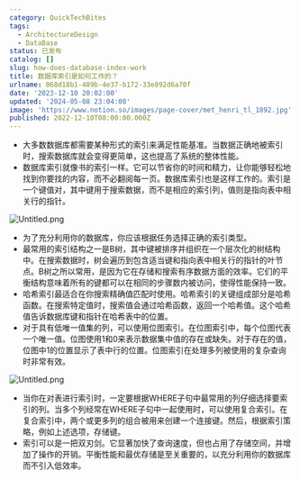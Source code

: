 ```yaml
---
category: QuickTechBites
tags:
  - ArchitectureDesign
  - DataBase
status: 已发布
catalog: []
slug: how-does-database-index-work
title: 数据库索引是如何工作的？
urlname: 068d18b1-489b-4e37-b172-33e892d6a70f
date: '2023-12-10 20:02:00'
updated: '2024-05-08 23:04:00'
image: 'https://www.notion.so/images/page-cover/met_henri_tl_1892.jpg'
published: 2022-12-10T08:00:00.000Z
---
```

- 大多数数据库都需要某种形式的索引来满足性能基准。当数据正确地被索引时，搜索数据库就会变得更简单，这也提高了系统的整体性能。
- 数据库索引就像书的索引一样。它可以节省你的时间和精力，让你能够轻松地找到你要找的内容，而不必翻阅每一页。数据库索引也是这样工作的。索引是一个键值对，其中键用于搜索数据，而不是相应的索引列，值则是指向表中相关行的指针。

![Untitled.png](https://prod-files-secure.s3.us-west-2.amazonaws.com/5d24fe63-e567-4804-86f9-9fdc62e13082/3e87f042-644d-48ab-9a58-227f3d930d71/Untitled.png?X-Amz-Algorithm=AWS4-HMAC-SHA256&X-Amz-Content-Sha256=UNSIGNED-PAYLOAD&X-Amz-Credential=ASIAZI2LB466SJDNYPPR%2F20250128%2Fus-west-2%2Fs3%2Faws4_request&X-Amz-Date=20250128T213256Z&X-Amz-Expires=3600&X-Amz-Security-Token=IQoJb3JpZ2luX2VjEHYaCXVzLXdlc3QtMiJHMEUCIQDBu%2BG7zrxWxoQGGjD%2BIFISpCty%2Bjj5MKzDngp%2F8Vuq2AIgMd6AuvXPRVw3SQEW0cUTWTqS%2FgpDyHXSCdFhcIsrnI8q%2FwMIfhAAGgw2Mzc0MjMxODM4MDUiDOGyIBxtcqsiJdJ%2F6SrcA35ojNiZZDvGzlcsVwgVY2DFZqz%2F%2BsaYfX8hrpydbrTp%2BM47Rm3xUn6iztSQ9it6CqKT0Kp%2FRMt5wvB3Iu6hgEFbcT2OhhOwPM9LuCoCGaRsiNBqx5tF8Mp4oLCINV8cyZ%2Fv4BSpqR2yXMbA2O5IX74Li5TjeSMYagF8JhwaawbUg0JpiUF%2F6cuxKmjtEPJHeXMjZLeOG7Uo0%2FzrQKaODU18sCPZqXkUT8r%2BV69MX3iF6IS%2BuD03hMz6tIyi%2FJgmPbM%2FYOKhiZkOD1AGYHxOerGSwlkfI4nV9%2Bw6va3CIrR1wB0ri3oRNjL07beF9xBxcxT%2F%2FeLoAK10Rd8eHTZI5nMDfLGu7rLekyX9h9FjcNzKjguD6u9MQTGNQ9m%2FEYVe9UMOAKT8OwJF8hr6oHPCIg2XuknLvBA9pyjVV%2BaWoHpOtwmpWLQTFU0HPrBvalWpAAq1h2b9AYUlogFcH7zHFxcCq7WaaGfbR%2Fag64tN%2BdxByKaDYRBLVVnmIoHCXRFM1uTiq2VhfIWOeM%2BJLYgNs1KHMI3U5w6fUGDpjVPFvhwxL2H%2B8uhAuzSNfHyjm6E0MG2%2FqGaep1RwtCiLLdQeZsUDpI3J5xrWXOzIUWIq7Vv86%2F6oIXLyucJinDW6MLGU5bwGOqUBqegAO%2FG3lEHzNJPMn9xNmd6qB4MoqfQ6dA1Dp4rIiZfs1sJptSSkI5PL9EJPBnOuwAavdFX280iyI2caNt3t7b5lUuWQne8Q%2F98W%2Fc5FZwXuMAbGv8YntbPuRfSyT5wj5Uy1fXzWvupVkyLRlMfYanhwJ2cIIQj8gFx0N6Vg8Vgh1rbf3z4lYzFTzTt%2BQDHKyKojmHjQAso6mOjdBlki9X5mATv4&X-Amz-Signature=34106d206c9a52df31aa633f2da12d970a9f857da7a9a4c0e6ea268300521e07&X-Amz-SignedHeaders=host&x-id=GetObject)

- 为了充分利用你的数据库，你应该根据任务选择正确的索引类型。
- 最常用的索引结构之一是B树，其中键被排序并组织在一个层次化的树结构中。在搜索数据时，树会遍历到包含适当键和指向表中相关行的指针的叶节点。B树之所以常用，是因为它在存储和搜索有序数据方面的效率。它们的平衡结构意味着所有的键都可以在相同的步骤数内被访问，使得性能保持一致。
- 哈希索引最适合在你搜索精确值匹配时使用。哈希索引的关键组成部分是哈希函数。在搜索特定值时，搜索值会通过哈希函数，返回一个哈希值。这个哈希值告诉数据库键和指针在哈希表中的位置。
- 对于具有低唯一值集的列，可以使用位图索引。在位图索引中，每个位图代表一个唯一值。位图使用1和0来表示数据集中值的存在或缺失。对于存在的值，位图中1的位置显示了表中行的位置。位图索引在处理多列被使用的复杂查询时非常有效。

![Untitled.png](https://prod-files-secure.s3.us-west-2.amazonaws.com/5d24fe63-e567-4804-86f9-9fdc62e13082/25e88b4a-737d-484e-85cc-b7fe2444aa3c/Untitled.png?X-Amz-Algorithm=AWS4-HMAC-SHA256&X-Amz-Content-Sha256=UNSIGNED-PAYLOAD&X-Amz-Credential=ASIAZI2LB466SJDNYPPR%2F20250128%2Fus-west-2%2Fs3%2Faws4_request&X-Amz-Date=20250128T213256Z&X-Amz-Expires=3600&X-Amz-Security-Token=IQoJb3JpZ2luX2VjEHYaCXVzLXdlc3QtMiJHMEUCIQDBu%2BG7zrxWxoQGGjD%2BIFISpCty%2Bjj5MKzDngp%2F8Vuq2AIgMd6AuvXPRVw3SQEW0cUTWTqS%2FgpDyHXSCdFhcIsrnI8q%2FwMIfhAAGgw2Mzc0MjMxODM4MDUiDOGyIBxtcqsiJdJ%2F6SrcA35ojNiZZDvGzlcsVwgVY2DFZqz%2F%2BsaYfX8hrpydbrTp%2BM47Rm3xUn6iztSQ9it6CqKT0Kp%2FRMt5wvB3Iu6hgEFbcT2OhhOwPM9LuCoCGaRsiNBqx5tF8Mp4oLCINV8cyZ%2Fv4BSpqR2yXMbA2O5IX74Li5TjeSMYagF8JhwaawbUg0JpiUF%2F6cuxKmjtEPJHeXMjZLeOG7Uo0%2FzrQKaODU18sCPZqXkUT8r%2BV69MX3iF6IS%2BuD03hMz6tIyi%2FJgmPbM%2FYOKhiZkOD1AGYHxOerGSwlkfI4nV9%2Bw6va3CIrR1wB0ri3oRNjL07beF9xBxcxT%2F%2FeLoAK10Rd8eHTZI5nMDfLGu7rLekyX9h9FjcNzKjguD6u9MQTGNQ9m%2FEYVe9UMOAKT8OwJF8hr6oHPCIg2XuknLvBA9pyjVV%2BaWoHpOtwmpWLQTFU0HPrBvalWpAAq1h2b9AYUlogFcH7zHFxcCq7WaaGfbR%2Fag64tN%2BdxByKaDYRBLVVnmIoHCXRFM1uTiq2VhfIWOeM%2BJLYgNs1KHMI3U5w6fUGDpjVPFvhwxL2H%2B8uhAuzSNfHyjm6E0MG2%2FqGaep1RwtCiLLdQeZsUDpI3J5xrWXOzIUWIq7Vv86%2F6oIXLyucJinDW6MLGU5bwGOqUBqegAO%2FG3lEHzNJPMn9xNmd6qB4MoqfQ6dA1Dp4rIiZfs1sJptSSkI5PL9EJPBnOuwAavdFX280iyI2caNt3t7b5lUuWQne8Q%2F98W%2Fc5FZwXuMAbGv8YntbPuRfSyT5wj5Uy1fXzWvupVkyLRlMfYanhwJ2cIIQj8gFx0N6Vg8Vgh1rbf3z4lYzFTzTt%2BQDHKyKojmHjQAso6mOjdBlki9X5mATv4&X-Amz-Signature=2caf6ed4f97c7698fd11b7b98ad9c522a522a72908b97702634d6730194c3605&X-Amz-SignedHeaders=host&x-id=GetObject)

- 当你在对表进行索引时，一定要根据WHERE子句中最常用的列仔细选择要索引的列。当多个列经常在WHERE子句中一起使用时，可以使用复合索引。在复合索引中，两个或更多列的组合被用来创建一个连接键。然后，根据索引策略，例如上述选项，存储键。
- 索引可以是一把双刃剑。它显著加快了查询速度，但也占用了存储空间，并增加了操作的开销。平衡性能和最优存储是至关重要的，以充分利用你的数据库而不引入低效率。
